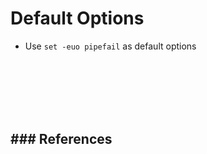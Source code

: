 # Default Options

- Use `set -euo pipefail` as default options

<br><br><br><br><br>

### References
- 
